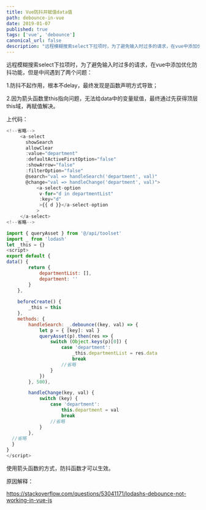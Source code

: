 ```yaml
---
title: Vue防抖并赋值data值
path: debounce-in-vue
date: 2019-01-07
published: true
tags: ['vue', 'debounce']
canonical_url: false
description: "远程模糊搜索select下拉项时，为了避免输入时过多的请求，在vue中添加优化防抖功能"
---
```


远程模糊搜索select下拉项时，为了避免输入时过多的请求，在vue中添加优化防抖功能，但是中间遇到了两个问题：

1.防抖不起作用，根本不delay，最终发现是函数声明方式导致；

2.因为箭头函数里this指向问题，无法给data中的变量赋值，最终通过先获得顶层this域，再赋值解决。

上代码：

``` js
<!--省略-->
     <a-select
       showSearch
       allowClear
       :value="department"
       :defaultActiveFirstOption="false"
       :showArrow="false"
       :filterOption="false"
       @search="val => handleSearch('department', val)"
       @change="val => handleChange('department', val)">
           <a-select-option
            v-for="d in departmentList"
            :key="d"
            >{{ d }}</a-select-option
           >
     </a-select>
<!--省略-->

import { queryAsset } from '@/api/toolset'
import _ from 'lodash'
let _this = {}
<script>
export default {
data() {
        return {
            departmentList: [],
            department: ''
        }
    },
   
    beforeCreate() {
        _this = this
    },
    methods: {
        handleSearch: _.debounce((key, val) => {
            let p = { [key]: val }
            queryAsset(p).then(res => {
                switch (Object.keys(p)[0]) {
                    case 'department':
                        _this.departmentList = res.data
                        break
                    //省略
                }
            })
        }, 500),

        handleChange(key, val) {
            switch (key) {
                case 'department':
                    this.department = val
                    break
                //省略
            }
        },
  //省略
  }
}
</script>
```

使用箭头函数的方式，防抖函数才可以生效。

原因解释：

https://stackoverflow.com/questions/53041171/lodashs-debounce-not-working-in-vue-js
